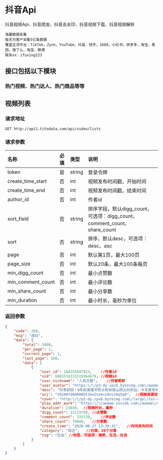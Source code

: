 # 抖音Api
抖音视频Api、抖音爬虫、抖音去水印、抖音视频下载、抖音视频解析
```
海量数据采集
每天为客户采集5亿条数据
覆盖主流平台：TikTok，Zynn，YouTube，抖音，快手，1688，小红书，拼多多，淘宝，美团，饿了么，淘宝，微博
联系vx：ifuxing123
```

## 接口包括以下模块
### 热门视频、热门达人、热门商品等等

## 视频列表

### 请求地址
```
GET http://api2.titodata.com/api/video/lists
```

### 请求参数
| 名称 | 必填 | 类型 | 说明 |
| :--- | :--- | :--- | :--- |
| token | 是 | string | 登录令牌 |
| create_time_start | 否 | int | 视频发布时间戳，开始时间 |
| create_time_end | 否 | int | 视频发布时间戳，结束时间 |
| author_id | 否 | int | 作者id |
| sort_field | 否 | string | 排序字段，默认digg_count，可选项：digg_count、comment_count、share_count |
| sort | 否 | string | 排序，默认desc，可选项：desc、asc |
| page | 否 | int | 默认第1页，最大100页 |
| page_size | 否 | int | 默认20条，最大100条每页 |
| min_digg_count | 否 | int | 最小点赞数 |
| min_comment_count | 否 | int | 最小评论数 |
| min_share_count | 否 | int | 最小分享数 |
| min_duration | 否 | int | 最小时长，毫秒为单位 |



### 返回参数
```json
{
    "code": 200,
    "msg": "成功",
    "data": {
        "total": 5000,
        "per_page": 1,
        "current_page": 1,
        "last_page": 100,
        "data": [
            {
                "user_id": 104255897823,	//作者id
                "vid": 6865534331515964679,	//视频id
                "user_nickname": "人民日报",	//作者昵称
                "user_avatar": "https:\/\/p3-dy-ipv6.byteimg.com\/aweme\/100x100\/30ed2000aad26be101cad.jpeg?from=4010531038",	//作者头像
                "desc": "珍贵视频！9年前袁隆平院士和钟南山院士的同台。今天袁老90岁生日，生日快乐，也愿两位都健康快乐！",	//视频描述
                "uri": "v0200fd60000bt3ke2te6v18nvs8q5q0",	//视频资源定位id
                "cover": "http:\/\/p3-dy-ipv6.byteimg.com\/large\/tos-cn-p-0015\/e6240ccea8a84ff5a77b514ccdf00bc7_1598506787.webp?from=2563711402_large",	//视频封面
                "play_addr_mark": "https:\/\/aweme.snssdk.com\/aweme\/v1\/playwm?video_id=v0200fd60000bt3ke2te6v18nvs8q5q0",	//视频播放地址，带水印
                "duration": 23840,	//视频时长，毫秒
                "digg_count": 12119790,	//点赞数
                "comment_count": 315139,	//评论数
                "share_count": 76000,	//分享数
                "create_time": "2020-08-27 13:39:41",	//时间发布时间
                "category": "政企",	//分类，26个分类
                "tag": "社会"	//标签，可选项：搞笑、生活、社会
            }
        ]
    }
}
```


